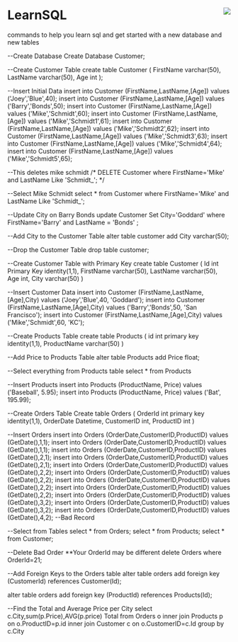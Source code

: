 # LearnSQL        <img align="right" src="https://visitor-badge.laobi.icu/badge?page_id=noetovar5.LearnSQL"/>
commands to  help you learn sql and get started with a new database and new tables



--Create Database
Create Database Customer;

--Create Customer Table
create table Customer
(
	FirstName varchar(50),
	LastName varchar(50),
	Age int
);

--Insert Initial Data
insert into Customer (FirstName,LastName,[Age]) values ('Joey','Blue',40);
insert into Customer (FirstName,LastName,[Age]) values ('Barry','Bonds',50);
insert into Customer (FirstName,LastName,[Age]) values ('Mike','Schmidt',60);
insert into Customer (FirstName,LastName,[Age]) values ('Mike','Schmidt1',61);
insert into Customer (FirstName,LastName,[Age]) values ('Mike','Schmidt2',62);
insert into Customer (FirstName,LastName,[Age]) values ('Mike','Schmidt3',63);
insert into Customer (FirstName,LastName,[Age]) values ('Mike','Schmidt4',64);
insert into Customer (FirstName,LastName,[Age]) values ('Mike','Schmidt5',65);

--This deletes mike schmidt
/*
DELETE Customer
where FirstName='Mike'
and LastName Like 'Schmidt_';
*/

--Select Mike Schmidt
select *
from Customer
where FirstName='Mike'
and LastName Like 'Schmidt_';

--Update City on Barry Bonds
update Customer
Set City='Goddard'
where FirstName='Barry'
and LastName = 'Bonds' ;

--Add City to the Customer Table
alter table customer
add City varchar(50);

--Drop the Customer Table
drop table customer;

--Create Customer Table with Primary Key
create table Customer
(
	Id int Primary Key identity(1,1),
	FirstName varchar(50),
	LastName varchar(50),
	Age int,
	City varchar(50)
)

--Insert Customer Data
insert into Customer 
(FirstName,LastName,[Age],City) values ('Joey','Blue',40, 'Goddard');
insert into Customer 
(FirstName,LastName,[Age],City) values ('Barry','Bonds',50, 'San Francisco');
insert into Customer 
(FirstName,LastName,[Age],City) values ('Mike','Schmidt',60, 'KC');

--Create Products Table
create table Products
(
	id int primary key identity(1,1),
	ProductName varchar(50)
)

--Add Price to Products Table
alter table Products
add Price float;

--Select everything from Products table
select * from Products

--Insert Products
insert into Products (ProductName, Price) values ('Baseball', 5.95);
insert into Products (ProductName, Price) values ('Bat', 195.99);

--Create Orders Table
Create table Orders
(
	OrderId int primary key identity(1,1),
	OrderDate Datetime,
	CustomerID int,
	ProductID int
)

--Insert Orders
insert into Orders (OrderDate,CustomerID,ProductID) values (GetDate(),1,1);
insert into Orders (OrderDate,CustomerID,ProductID) values (GetDate(),1,1);
insert into Orders (OrderDate,CustomerID,ProductID) values (GetDate(),2,1);
insert into Orders (OrderDate,CustomerID,ProductID) values (GetDate(),2,1);
insert into Orders (OrderDate,CustomerID,ProductID) values (GetDate(),2,2);
insert into Orders (OrderDate,CustomerID,ProductID) values (GetDate(),2,2);
insert into Orders (OrderDate,CustomerID,ProductID) values (GetDate(),2,2);
insert into Orders (OrderDate,CustomerID,ProductID) values (GetDate(),2,2);
insert into Orders (OrderDate,CustomerID,ProductID) values (GetDate(),3,2);
insert into Orders (OrderDate,CustomerID,ProductID) values (GetDate(),3,2);
insert into Orders (OrderDate,CustomerID,ProductID) values (GetDate(),4,2); --Bad Record

--Select from Tables
select * from Orders;
select * from Products;
select * from Customer;

--Delete Bad Order  **Your OrderId may be different
delete Orders
where OrderId=21;

--Add Foreign Keys to the Orders table
alter table orders
add foreign key (CustomerId) references Customer(Id);

alter table orders
add foreign key (ProductId) references Products(Id);

--Find the Total and Average Price per City
select c.City,sum(p.Price),AVG(p.price) Total
from Orders o 
inner join Products p on o.ProductID=p.id
inner join Customer c on o.CustomerID=c.Id
group by c.City
